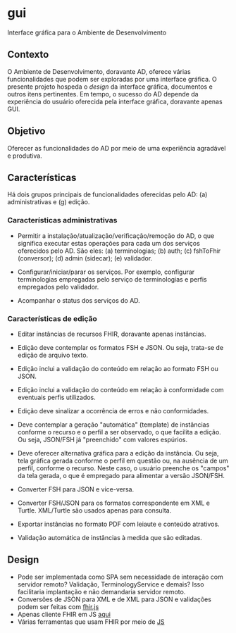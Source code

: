 # gui

Interface gráfica para o Ambiente de Desenvolvimento

## Contexto

O Ambiente de Desenvolvimento, doravante AD, oferece várias funcionalidades
que podem ser exploradas por uma interface gráfica.
O presente projeto hospeda o _design_ da interface gráfica, documentos e outros itens pertinentes. Em tempo, o sucesso do AD depende da experiência do usuário oferecida pela interface gráfica, doravante apenas GUI.

## Objetivo

Oferecer as funcionalidades do AD por meio de uma experiência agradável e produtiva.

## Características

Há dois grupos principais de funcionalidades oferecidas pelo AD: (a) administrativas e (g) edição.

### Características administrativas

- Permitir a instalação/atualização/verificação/remoção do AD, o que significa executar estas operações para cada um dos serviços oferecidos pelo AD. São eles: (a) terminologias; (b) auth; (c) fshToFhir (conversor); (d) admin (sidecar); (e) validador.
- Configurar/iniciar/parar os serviços. Por exemplo, configurar terminologias empregadas pelo serviço de terminologias e perfis empregados pelo validador.

- Acompanhar o status dos serviços do AD.

### Características de edição

- Editar instâncias de recursos FHIR, doravante apenas instâncias.
- Edição deve contemplar os formatos FSH e JSON. Ou seja, trata-se
  de edição de arquivo texto.
- Edição inclui a validação do conteúdo em relação ao formato FSH ou JSON.
- Edição inclui a validação do conteúdo em relação à conformidade com eventuais perfis utilizados.
- Edição deve sinalizar a ocorrência de erros e não conformidades.
- Deve contemplar a geração "automática" (template) de instâncias conforme o recurso e o perfil a ser observado, o que facilita a edição. Ou seja, JSON/FSH já "preenchido" com valores espúrios.
- Deve oferecer alternativa gráfica para a edição da instância. Ou seja, tela gráfica gerada conforme o perfil em questão ou, na ausência de um perfil, conforme o recurso. Neste caso, o usuário preenche os "campos" da tela gerada, o que é empregado para alimentar a versão JSON/FSH.
- Converter FSH para JSON e vice-versa.
- Converter FSH/JSON para os formatos correspondente em XML e Turtle. XML/Turtle são usados apenas para consulta.

- Exportar instâncias no formato PDF com leiaute e conteúdo atrativos.
- Validação automática de instâncias à medida que são editadas.

## Design

- Pode ser implementada como SPA sem necessidade de interação com servidor remoto? Validação, TerminologyService e demais? Isso facilitaria implantação e não demandaria servidor remoto.
- Conversões de JSON para XML e de XML para JSON e validações podem ser feitas com [fhir.js](https://github.com/lantanagroup/FHIR.js)
- Apenas cliente FHIR em JS [aqui](https://github.com/FHIR/fhir.js?_ga=2.75210970.976529887.1662986576-1215025224.1662986575)
- Várias ferramentas que usam FHIR por meio de [JS](https://npm.io/search/keyword:fhir)
